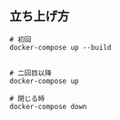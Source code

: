 
## 立ち上げ方
```
# 初回
docker-compose up --build


# 二回目以降
docker-compose up

# 閉じる時
docker-compose down 

```

